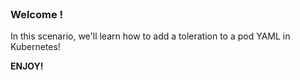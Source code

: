 
<br>

### Welcome !

In this scenario, we'll learn how to add a toleration to a pod YAML in Kubernetes! 

**ENJOY!**
